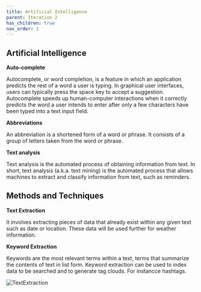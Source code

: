 ```yaml
---
title: Artificial Intelligence
parent: Iteration 2
has_children: true
nav_order: 1
---
```


## Artificial Intelligence

**Auto-complete**

Autocomplete, or word completion, is a feature in which an application predicts the rest of a word a user is typing. In graphical user interfaces, users can typically press the space key to accept a suggestion. Autocomplete speeds up human-computer interactions when it correctly predicts the word a user intends to enter after only a few characters have been typed into a text input field.

**Abbreviations**

An abbreviation is a shortened form of a word or phrase. It consists of a group of letters taken from the word or phrase.

**Text analysis**

Text analysis is the automated process of obtaining information from text. In short, text analysis (a.k.a. text mining) is the automated process that allows machines to extract and classify information from text, such as reminders.

## Methods and Techniques
**Text Extraction**

It involves extracting pieces of data that already exist within any given text such as date or location. These data will be used further for weather information.

**Keyword Extraction**

Keywords are the most relevant terms within a text, terms that summarize the contents of text in list form. Keyword extraction can be used to index data to be searched and to generate tag clouds. For instancce hashtags.

![TextExtraction](../images/final-assignment/TextExtraction.png)
